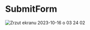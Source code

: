 # SubmitForm



![Zrzut ekranu 2023-10-16 o 03 24 02](https://github.com/ap-net/SubmitForm/assets/106743375/65c07a7e-0306-4e56-821a-5c23ae66a9f1)
